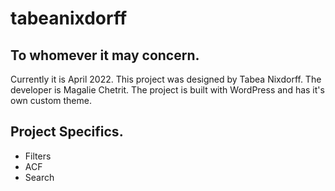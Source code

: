 # tabeanixdorff

## To whomever it may concern. 
Currently it is April 2022.
This project was designed by Tabea Nixdorff.
The developer is Magalie Chetrit.
The project is built with WordPress and has it's own custom theme. 

## Project Specifics.
- Filters 
- ACF
- Search 
